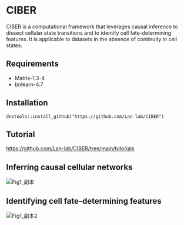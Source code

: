 # CIBER

CIBER is a computational framework that leverages causal inference to dissect cellular state transitions and to identify cell fate-determining features. 
It is applicable to datasets in the absence of continuity in cell states.

## Requirements
- Matrix-1.3-4  
- bnlearn-4.7

## Installation
`devtools::install_github("https://github.com/Lan-lab/CIBER")`

## Tutorial
https://github.com/Lan-lab/CIBER/tree/main/tutorials

## Inferring causal cellular networks
![Fig1_副本](https://github.com/Lan-lab/CIBER/assets/21097400/89965927-8987-40c0-9054-40c24366e1d9)

## Identifying cell fate-determining features
![Fig1_副本2](https://github.com/Lan-lab/CIBER/assets/21097400/0ce9be70-82c9-4e6d-8529-73400f83ae48)
